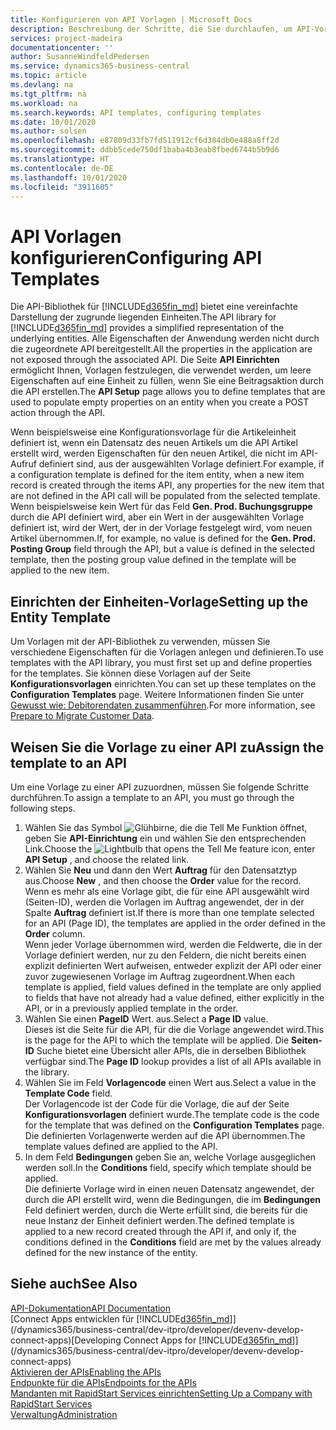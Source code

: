 ```yaml
---
title: Konfigurieren von API Vorlagen | Microsoft Docs
description: Beschreibung der Schritte, die Sie durchlaufen, um API-Vorlagen für Dynamics 365 Business Central zu konfigurieren.
services: project-madeira
documentationcenter: ''
author: SusanneWindfeldPedersen
ms.service: dynamics365-business-central
ms.topic: article
ms.devlang: na
ms.tgt_pltfrm: na
ms.workload: na
ms.search.keywords: API templates, configuring templates
ms.date: 10/01/2020
ms.author: solsen
ms.openlocfilehash: e87809d33fb7fd511912cf6d384db0e488a8ff2d
ms.sourcegitcommit: ddbb5cede750df1baba4b3eab8fbed6744b5b9d6
ms.translationtype: HT
ms.contentlocale: de-DE
ms.lasthandoff: 10/01/2020
ms.locfileid: "3911605"
---
```

# <a name="configuring-api-templates"></a><span data-ttu-id="24f32-103">API Vorlagen konfigurieren</span><span class="sxs-lookup"><span data-stu-id="24f32-103">Configuring API Templates</span></span>
<span data-ttu-id="24f32-104">Die API-Bibliothek für [!INCLUDE[d365fin_md](includes/d365fin_md.md)] bietet eine vereinfachte Darstellung der zugrunde liegenden Einheiten.</span><span class="sxs-lookup"><span data-stu-id="24f32-104">The API library for [!INCLUDE[d365fin_md](includes/d365fin_md.md)] provides a simplified representation of the underlying entities.</span></span> <span data-ttu-id="24f32-105">Alle Eigenschaften der Anwendung werden nicht durch die zugeordnete API bereitgestellt.</span><span class="sxs-lookup"><span data-stu-id="24f32-105">All the properties in the application are not exposed through the associated API.</span></span> <span data-ttu-id="24f32-106">Die Seite **API Einrichten** ermöglicht Ihnen, Vorlagen festzulegen, die verwendet werden, um leere Eigenschaften auf eine Einheit zu füllen, wenn Sie eine Beitragsaktion durch die API erstellen.</span><span class="sxs-lookup"><span data-stu-id="24f32-106">The **API Setup** page allows you to define templates that are used to populate empty properties on an entity when you create a POST action through the API.</span></span> 

<span data-ttu-id="24f32-107">Wenn beispielsweise eine Konfigurationsvorlage für die Artikeleinheit definiert ist, wenn ein Datensatz des neuen Artikels um die API Artikel erstellt wird, werden Eigenschaften für den neuen Artikel, die nicht im API-Aufruf definiert sind, aus der ausgewählten Vorlage definiert.</span><span class="sxs-lookup"><span data-stu-id="24f32-107">For example, if a configuration template is defined for the item entity, when a new item record is created through the items API, any properties for the new item that are not defined in the API call will be populated from the selected template.</span></span> <span data-ttu-id="24f32-108">Wenn beispielsweise kein Wert für das Feld **Gen. Prod. Buchungsgruppe** durch die API definiert wird, aber ein Wert in der ausgewählten Vorlage definiert ist, wird der Wert, der in der Vorlage festgelegt wird, vom neuen Artikel übernommen.</span><span class="sxs-lookup"><span data-stu-id="24f32-108">If, for example, no value is defined for the **Gen. Prod. Posting Group** field through the API, but a value is defined in the selected template, then the posting group value defined in the template will be applied to the new item.</span></span> 

## <a name="setting-up-the-entity-template"></a><span data-ttu-id="24f32-109">Einrichten der Einheiten-Vorlage</span><span class="sxs-lookup"><span data-stu-id="24f32-109">Setting up the Entity Template</span></span>
<span data-ttu-id="24f32-110">Um Vorlagen mit der API-Bibliothek zu verwenden, müssen Sie verschiedene Eigenschaften für die Vorlagen anlegen und definieren.</span><span class="sxs-lookup"><span data-stu-id="24f32-110">To use templates with the API library, you must first set up and define properties for the templates.</span></span> <span data-ttu-id="24f32-111">Sie können diese Vorlagen auf der Seite **Konfigurationsvorlagen** einrichten.</span><span class="sxs-lookup"><span data-stu-id="24f32-111">You can set up these templates on the **Configuration Templates** page.</span></span> <span data-ttu-id="24f32-112">Weitere Informationen finden Sie unter [Gewusst wie: Debitorendaten zusammenführen](admin-use-templates-to-prepare-customer-data-for-migration.md).</span><span class="sxs-lookup"><span data-stu-id="24f32-112">For more information, see [Prepare to Migrate Customer Data](admin-use-templates-to-prepare-customer-data-for-migration.md).</span></span> 

## <a name="assign-the-template-to-an-api"></a><span data-ttu-id="24f32-113">Weisen Sie die Vorlage zu einer API zu</span><span class="sxs-lookup"><span data-stu-id="24f32-113">Assign the template to an API</span></span>

<span data-ttu-id="24f32-114">Um eine Vorlage zu einer API zuzuordnen, müssen Sie folgende Schritte durchführen.</span><span class="sxs-lookup"><span data-stu-id="24f32-114">To assign a template to an API, you must go through the following steps.</span></span>

1. <span data-ttu-id="24f32-115">Wählen Sie das Symbol ![Glühbirne, die die Tell Me Funktion öffnet](media/ui-search/search_small.png "Was möchten Sie tun?"), geben Sie **API-Einrichtung** ein und wählen Sie den entsprechenden Link.</span><span class="sxs-lookup"><span data-stu-id="24f32-115">Choose the ![Lightbulb that opens the Tell Me feature](media/ui-search/search_small.png "Tell me what you want to do") icon, enter **API Setup** , and choose the related link.</span></span>
2. <span data-ttu-id="24f32-116">Wählen Sie **Neu** und dann den Wert **Auftrag** für den Datensatztyp aus.</span><span class="sxs-lookup"><span data-stu-id="24f32-116">Choose **New** , and then choose the **Order** value for the record.</span></span>  
<span data-ttu-id="24f32-117">Wenn es mehr als eine Vorlage gibt, die für eine API ausgewählt wird (Seiten-ID), werden die Vorlagen im Auftrag angewendet, der in der Spalte **Auftrag** definiert ist.</span><span class="sxs-lookup"><span data-stu-id="24f32-117">If there is more than one template selected for an API (Page ID), the templates are applied in the order defined in the **Order** column.</span></span>   
<span data-ttu-id="24f32-118">Wenn jeder Vorlage übernommen wird, werden die Feldwerte, die in der Vorlage definiert werden, nur zu den Feldern, die nicht bereits einen explizit definierten Wert aufweisen, entweder explizit der API oder einer zuvor zugewiesenen Vorlage im Auftrag zugeordnent.</span><span class="sxs-lookup"><span data-stu-id="24f32-118">When each template is applied, field values defined in the template are only applied to fields that have not already had a value defined, either explicitly in the API, or in a previously applied template in the order.</span></span> 
3. <span data-ttu-id="24f32-119">Wählen Sie einen **PageID** Wert. aus.</span><span class="sxs-lookup"><span data-stu-id="24f32-119">Select a **Page ID** value.</span></span>  
<span data-ttu-id="24f32-120">Dieses ist die Seite für die API, für die die Vorlage angewendet wird.</span><span class="sxs-lookup"><span data-stu-id="24f32-120">This is the page for the API to which the template will be applied.</span></span> <span data-ttu-id="24f32-121">Die **Seiten-ID** Suche bietet eine Übersicht aller APIs, die in derselben Bibliothek verfügbar sind.</span><span class="sxs-lookup"><span data-stu-id="24f32-121">The **Page ID** lookup provides a list of all APIs available in the library.</span></span>
4. <span data-ttu-id="24f32-122">Wählen Sie im Feld **Vorlagencode** einen Wert aus.</span><span class="sxs-lookup"><span data-stu-id="24f32-122">Select a value in the **Template Code** field.</span></span>  
<span data-ttu-id="24f32-123">Der Vorlagencode ist der Code für die Vorlage, die auf der Seite **Konfigurationsvorlagen** definiert wurde.</span><span class="sxs-lookup"><span data-stu-id="24f32-123">The template code is the code for the template that was defined on the **Configuration Templates** page.</span></span> <span data-ttu-id="24f32-124">Die definierten Vorlagenwerte werden auf die API übernommen.</span><span class="sxs-lookup"><span data-stu-id="24f32-124">The template values defined are applied to the API.</span></span> 
5. <span data-ttu-id="24f32-125">In dem Feld **Bedingungen** geben Sie an, welche Vorlage ausgeglichen werden soll.</span><span class="sxs-lookup"><span data-stu-id="24f32-125">In the **Conditions** field, specify which template should be applied.</span></span>  
<span data-ttu-id="24f32-126">Die definierte Vorlage wird in einen neuen Datensatz angewendet, der durch die API erstellt wird, wenn die Bedingungen, die im **Bedingungen** Feld definiert werden, durch die Werte erfüllt sind, die bereits für die neue Instanz der Einheit definiert werden.</span><span class="sxs-lookup"><span data-stu-id="24f32-126">The defined template is applied to a new record created through the API if, and only if, the conditions defined in the **Conditions** field are met by the values already defined for the new instance of the entity.</span></span>

## <a name="see-also"></a><span data-ttu-id="24f32-127">Siehe auch</span><span class="sxs-lookup"><span data-stu-id="24f32-127">See Also</span></span>
[<span data-ttu-id="24f32-128">API-Dokumentation</span><span class="sxs-lookup"><span data-stu-id="24f32-128">API Documentation</span></span>](/dynamics-nav/fin-graph)  
<span data-ttu-id="24f32-129">[Connect Apps entwicklen für [!INCLUDE[d365fin_md](includes/d365fin_md.md)]](/dynamics365/business-central/dev-itpro/developer/devenv-develop-connect-apps)</span><span class="sxs-lookup"><span data-stu-id="24f32-129">[Developing Connect Apps for [!INCLUDE[d365fin_md](includes/d365fin_md.md)]](/dynamics365/business-central/dev-itpro/developer/devenv-develop-connect-apps)</span></span>  
[<span data-ttu-id="24f32-130">Aktivieren der APIs</span><span class="sxs-lookup"><span data-stu-id="24f32-130">Enabling the APIs</span></span>](/dynamics-nav/enabling-apis-for-dynamics-nav)  
[<span data-ttu-id="24f32-131">Endpunkte für die APIs</span><span class="sxs-lookup"><span data-stu-id="24f32-131">Endpoints for the APIs</span></span>](/dynamics-nav/endpoints-apis-for-dynamics)  
[<span data-ttu-id="24f32-132">Mandanten mit RapidStart Services einrichten</span><span class="sxs-lookup"><span data-stu-id="24f32-132">Setting Up a Company with RapidStart Services</span></span>](admin-set-up-a-company-with-rapidstart.md)  
[<span data-ttu-id="24f32-133">Verwaltung</span><span class="sxs-lookup"><span data-stu-id="24f32-133">Administration</span></span>](admin-setup-and-administration.md)